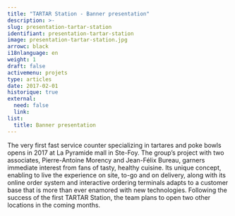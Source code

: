 ```yaml
---
title: "TARTAR Station - Banner presentation"
description: >-
slug: presentation-tartar-station
identifiant: presentation-tartar-station 
image: presentation-tartar-station.jpg
arrowc: black
i18nlanguage: en
weight: 1
draft: false
activemenu: projets
type: articles
date: 2017-02-01
historique: true
external:
  need: false
  link:
list:
  title: Banner presentation
---
```

The very first fast service counter specializing in tartares and poke bowls opens in 2017 at La Pyramide mall in Ste-Foy. The group’s project with two associates, Pierre-Antoine Morency and Jean-Félix Bureau, garners immediate interest from fans of tasty, healthy cuisine. Its unique concept, enabling to live the experience on site, to-go and on delivery, along with its online order system and interactive ordering terminals adapts to a customer base that is more than ever enamored with new technologies.
Following the success of the first TARTAR Station, the team plans to open two other locations in the coming months. 
